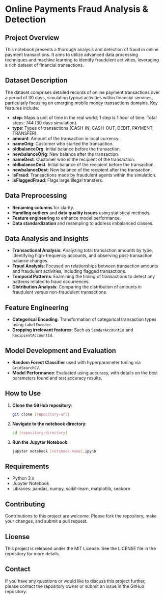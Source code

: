 # Online Payments Fraud Analysis & Detection

## Project Overview

This notebook presents a thorough analysis and detection of fraud in online payment transactions. It aims to utilize advanced data processing techniques and machine learning to identify fraudulent activities, leveraging a rich dataset of financial transactions.

## Dataset Description

The dataset comprises detailed records of online payment transactions over a period of 30 days, simulating typical activities within financial services, particularly focusing on emerging mobile money transactions domains. Key features include:

- **step**: Maps a unit of time in the real world; 1 step is 1 hour of time. Total steps: 744 (30 days simulation).
- **type**: Types of transactions (CASH-IN, CASH-OUT, DEBIT, PAYMENT, TRANSFER).
- **amount**: Amount of the transaction in local currency.
- **nameOrig**: Customer who started the transaction.
- **oldbalanceOrg**: Initial balance before the transaction.
- **newbalanceOrig**: New balance after the transaction.
- **nameDest**: Customer who is the recipient of the transaction.
- **oldbalanceDest**: Initial balance of the recipient before the transaction.
- **newbalanceDest**: New balance of the recipient after the transaction.
- **isFraud**: Transactions made by fraudulent agents within the simulation.
- **isFlaggedFraud**: Flags large illegal transfers.

## Data Preprocessing

- **Renaming columns** for clarity.
- **Handling outliers** and **data quality issues** using statistical methods.
- **Feature engineering** to enhance model performance.
- **Data standardization** and resampling to address imbalanced classes.

## Data Analysis and Insights

- **Transactional Analysis**: Analyzing total transaction amounts by type, identifying high-frequency accounts, and observing post-transaction balance changes.
- **Fraud Analysis**: Focused on relationships between transaction amounts and fraudulent activities, including flagged transactions.
- **Temporal Patterns**: Examining the timing of transactions to detect any patterns related to fraud occurrences.
- **Distribution Analysis**: Comparing the distribution of amounts in fraudulent versus non-fraudulent transactions.

## Feature Engineering

- **Categorical Encoding**: Transformation of categorical transaction types using `LabelEncoder`.
- **Dropping irrelevant features**: Such as `SenderAccountId` and `RecipientAccountId`.

## Model Development and Evaluation

- **Random Forest Classifier** used with hyperparameter tuning via `GridSearchCV`.
- **Model Performance**: Evaluated using accuracy, with details on the best parameters found and test accuracy results.

## How to Use

1. **Clone the GitHub repository**:
   ```bash
   git clone [repository-url]
   ```
2. **Navigate to the notebook directory**:
   ```bash
   cd [repository-directory]
   ```
3. **Run the Jupyter Notebook**:
   ```bash
   jupyter notebook [notebook-name].ipynb
   ```

## Requirements

- Python 3.x
- Jupyter Notebook
- Libraries: pandas, numpy, scikit-learn, matplotlib, seaborn

## Contributing

Contributions to this project are welcome. Please fork the repository, make your changes, and submit a pull request.

## License

This project is released under the MIT License. See the LICENSE file in the repository for more details.

## Contact

If you have any questions or would like to discuss this project further, please contact the repository owner or submit an issue in the GitHub repository.
